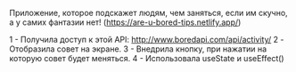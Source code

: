 Приложение, которое подскажет людям, чем заняться, если им скучно, а у самих фантазии нет!
(https://are-u-bored-tips.netlify.app/)

1 - Получила доступ к этой API:
http://www.boredapi.com/api/activity/ 
2 - Отобразила совет на экране.
3 - Внедрила кнопку, при нажатии на которую совет будет меняться.
4 - Использовала useState и useEffect()
